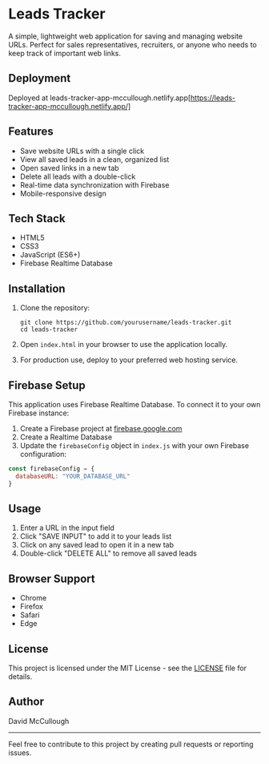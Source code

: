 # Leads Tracker

A simple, lightweight web application for saving and managing website URLs. Perfect for sales representatives, recruiters, or anyone who needs to keep track of important web links.

## Deployment 

Deployed at leads-tracker-app-mccullough.netlify.app[https://leads-tracker-app-mccullough.netlify.app/]

## Features

- Save website URLs with a single click
- View all saved leads in a clean, organized list
- Open saved links in a new tab
- Delete all leads with a double-click
- Real-time data synchronization with Firebase
- Mobile-responsive design

## Tech Stack

- HTML5
- CSS3
- JavaScript (ES6+)
- Firebase Realtime Database

## Installation

1. Clone the repository:
   ```
   git clone https://github.com/yourusername/leads-tracker.git
   cd leads-tracker
   ```

2. Open `index.html` in your browser to use the application locally.

3. For production use, deploy to your preferred web hosting service.

## Firebase Setup

This application uses Firebase Realtime Database. To connect it to your own Firebase instance:

1. Create a Firebase project at [firebase.google.com](https://firebase.google.com)
2. Create a Realtime Database
3. Update the `firebaseConfig` object in `index.js` with your own Firebase configuration:

```javascript
const firebaseConfig = {
  databaseURL: "YOUR_DATABASE_URL"
}
```

## Usage

1. Enter a URL in the input field
2. Click "SAVE INPUT" to add it to your leads list
3. Click on any saved lead to open it in a new tab
4. Double-click "DELETE ALL" to remove all saved leads

## Browser Support

- Chrome
- Firefox
- Safari
- Edge

## License

This project is licensed under the MIT License - see the [LICENSE](LICENSE) file for details.

## Author

David McCullough

---

Feel free to contribute to this project by creating pull requests or reporting issues.